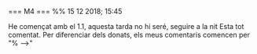 === M4 ===
%%  15 12 2018; 15:45

He començat amb el 1.1, aquesta tarda no hi seré, seguire a la nit
Esta tot comentat. Per diferenciar dels donats, els meus comentaris comencen per "% -->"
